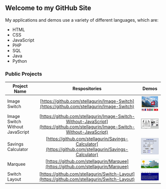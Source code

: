 ## Welcome to my GitHub Site

My applications and demos use a variety of different languages, which are:

* HTML
* CSS
* JavaScript
* PHP
* SQL
* Java
* Python

### Public Projects

| Project Name   |      Respositories      |      Demos      |
|----------|:-------------:|:------:|
| Image Switch |  [https://github.com/stellagurin/Image-Switch](https://github.com/stellagurin/Image-Switch) | [![Image Switch Demo](images/image-switch.png)](https://stellagurin.github.io/Image-Switch/) |
| Image Switch Without JavaScript |  [https://github.com/stellagurin/Image-Switch-Without-JavaScript](https://github.com/stellagurin/Image-Switch-Without-JavaScript) | [![Image Switch Without JavaScript Demo](images/image-switch-without-javascript.png)](https://stellagurin.github.io/Image-Switch-Without-JavaScript/) |
| Savings Calculator |  [https://github.com/stellagurin/Savings-Calculator](https://github.com/stellagurin/Savings-Calculator) | [![Savings Calculator Demo](images/savings-calculator.png)](https://stellagurin.github.io/Savings-Calculator/) |
| Marquee |  [https://github.com/stellagurin/Marquee](https://github.com/stellagurin/Marquee) | [![Marquee Demo](images/marquee.png)](https://stellagurin.github.io/Marquee/) |
| Switch Layout |  [https://github.com/stellagurin/Switch-Layout](https://github.com/stellagurin/Switch-Layout) | [![Switch Layout Demo](images/switch-layouts.png)](https://stellagurin.github.io/Switch-Layout/) |
